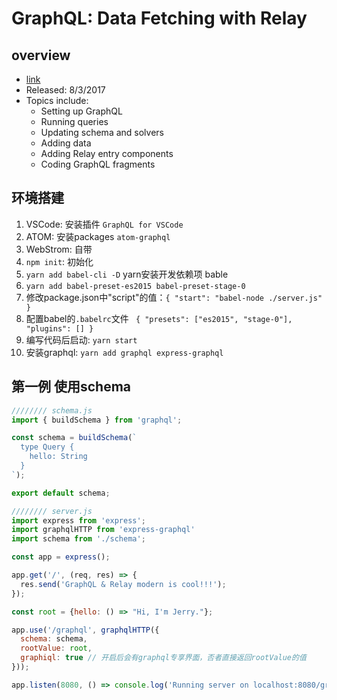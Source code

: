 # GraphQL: Data Fetching with Relay


## overview

- [link][1]
- Released: 8/3/2017
- Topics include:
    - Setting up GraphQL
    - Running queries
    - Updating schema and solvers
    - Adding data
    - Adding Relay entry components
    - Coding GraphQL fragments

## 环境搭建

1. VSCode: 安装插件 `GraphQL for VSCode`
2. ATOM: 安装packages `atom-graphql`
3. WebStrom: 自带
4. `npm init`: 初始化
5. `yarn add babel-cli -D` yarn安装开发依赖项 bable
6. `yarn add babel-preset-es2015 babel-preset-stage-0`
7. 修改package.json中"script"的值：`{ "start": "babel-node ./server.js" }`
8. 配置babel的`.babelrc`文件 ` { "presets": ["es2015", "stage-0"], "plugins": [] }`
9. 编写代码后启动: `yarn start`
10. 安装graphql: `yarn add graphql express-graphql`

## 第一例 使用schema

```js
//////// schema.js
import { buildSchema } from 'graphql';

const schema = buildSchema(`
  type Query {
    hello: String
  }
`);

export default schema;
```

```js
//////// server.js
import express from 'express';
import graphqlHTTP from 'express-graphql'
import schema from './schema';

const app = express();

app.get('/', (req, res) => {
  res.send('GraphQL & Relay modern is cool!!!');
});

const root = {hello: () => "Hi, I'm Jerry."};

app.use('/graphql', graphqlHTTP({
  schema: schema,
  rootValue: root,
  graphiql: true // 开启后会有graphql专享界面，否者直接返回rootValue的值
}));

app.listen(8080, () => console.log('Running server on localhost:8080/graphql'));
```





  [1]: https://www.lynda.com/GraphQL-tutorials/GraphQL-Data-Fetching-Relay/595829-2.html